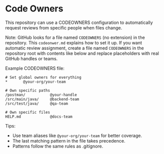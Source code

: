 # Code Owners

This repository can use a CODEOWNERS configuration to automatically request reviews from specific people when files change.

Note: GitHub looks for a file named `CODEOWNERS` (no extension) in the repository. This `codeonwer.md` explains how to set it up. If you want automatic review assignment, create a file named `CODEOWNERS` in the repository root with contents like below and replace placeholders with real GitHub handles or teams.

Example CODEOWNERS file:

```
# Set global owners for everything
*       @your-org/your-team

# Own specific paths
/postman/           @your-handle
/src/main/java/     @backend-team
/src/test/java/     @qa-team

# Own specific files
HELP.md             @docs-team
```

Tips:
- Use team aliases like `@your-org/your-team` for better coverage.
- The last matching pattern in the file takes precedence.
- Patterns follow the same rules as .gitignore.

